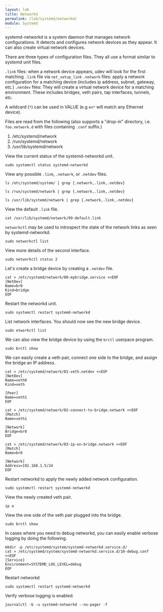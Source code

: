```yaml
---
layout: lab
title: Networkd
permalink: /lab/systemd/networkd/
module: Systemd
---
```


systemd-networkd is a system daemon that manages network configurations. It detects and configures network devices as they appear. It can also create virtual network devices.

There are three types of configuration files. They all use a format similar to systemd unit files.

`.link` files: when a network device appears, udev will look for the first matching `.link` file via `net_setup_link`
`.network` files: apply a network configuration for a matching device (includes ip address, subnet, gateway, etc.)
`.netdev` files: They will create a virtual network device for a matching environment. These includes bridges, veth pairs, tap interfaces, tunnels, etc.

A wildcard (`*`) can be used in VALUE (e.g `en*` will match any Ethernet device).

Files are read from the following (also supports a "drop-in" directory, i.e. `foo.network.d` with files containing `.conf` suffix.)

1) /etc/systemd/network
2) /run/systemd/network 
3) /usr/lib/systemd/network

View the current status of the systemd-networkd unit.

```
sudo systemctl status systemd-networkd
```

View any possible `.link`, `.network`, or `.netdev` files.

```
ls /etc/systemd/system/ | grep {.network,.link,.netdev}
```

```
ls /run/systemd/network | grep {.network,.link,.netdev}
```

```
ls /usr/lib/systemd/network | grep {.network,.link,.netdev}
```

View the default `.link` file.

```
cat /usr/lib/systemd/network/99-default.link
```

`networkctl` may be used to introspect the state of the network links as seen by systemd-networkd.

```
sudo networkctl list
```

View more details of the second interface.

```
sudo networkctl status 2
```

Let's create a bridge device by creating a `.netdev` file.

```
cat > /etc/systemd/network/00-mybridge.service <<EOF
[NetDev]
Name=br0
Kind=bridge
EOF
```

Restart the networkd unit.

```
sudo systemctl restart systemd-networkd
```

List network interfaces. You should now see the new bridge device.

```
sudo etworkctl list
```

We can also view the bridge device by using the `brctl` userpace program.

```
sudo brctl show
```

We can easily create a veth pair, connect one side to the bridge, and assign the bridge an IP address.

```
cat > /etc/systemd/network/01-veth.netdev <<EOF
[NetDev]
Name=veth0
Kind=veth

[Peer]
Name=veth1
EOF
```

```
cat > /etc/systemd/network/02-connect-to-bridge.network <<EOF
[Match]
Name=veth1

[Network]
Bridge=br0
EOF
```

```
cat > /etc/systemd/network/03-ip-on-bridge.network <<EOF
[Match]
Name=br0

[Network]
Address=192.168.1.5/24
EOF
```

Restart networkd to apply the newly added network configuration.

```
sudo systemctl restart systemd-networkd
```

View the newly created veth pair.

```
ip a
```

View the one side of the veth pair plugged into the bridge.

```
sudo brctl show
```

In cases where you need to debug networkd, you can easily enable verbose logging by doing the following.

```
mkdir -p /etc/systemd/system/systemd-networkd.service.d/
cat > /etc/systemd/system/systemd-networkd.service.d/10-debug.conf <<EOF
[Service]
Environment=SYSTEMD_LOG_LEVEL=debug
EOF
```

Restart networkd

```
sudo systemctl restart systemd-networkd
```

Verify verbose logging is enabled.

```
journalctl -b -u systemd-networkd --no-pager -f
```